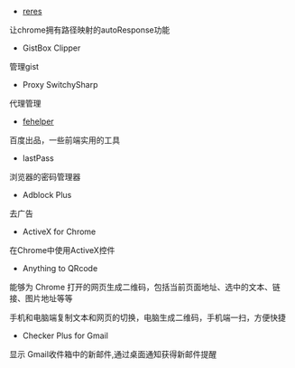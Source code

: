 * [reres](http://www.cssha.com/reres)

让chrome拥有路径映射的autoResponse功能

* GistBox Clipper

管理gist

* Proxy SwitchySharp

代理管理

* [fehelper](http://www.baidufe.com/fehelper)

百度出品，一些前端实用的工具

* lastPass

浏览器的密码管理器

* Adblock Plus

去广告

* ActiveX for Chrome

在Chrome中使用ActiveX控件

* Anything to QRcode

能够为 Chrome 打开的网页生成二维码，包括当前页面地址、选中的文本、链接、图片地址等等

手机和电脑端复制文本和网页的切换，电脑生成二维码，手机端一扫，方便快捷

* Checker Plus for Gmail

显示 Gmail收件箱中的新邮件,通过桌面通知获得新邮件提醒